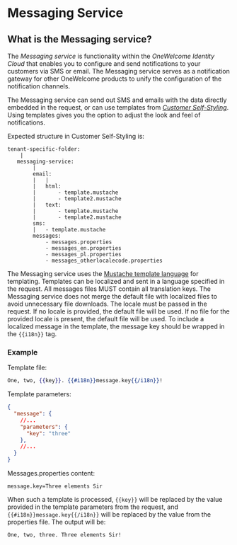 # Messaging Service

## What is the Messaging service?

The *Messaging service* is functionality within the *OneWelcome Identity Cloud* that enables you to configure and send notifications to your customers via SMS
or email. The Messaging service serves as a notification gateway for other OneWelcome products to unify the configuration of the notification channels.

The Messaging service can send out SMS and emails with the data directly embedded in the request, or can use templates from [*Customer
Self-Styling*](../self-styling/index.md). Using templates gives you the option to adjust the look and feel of notifications.

Expected structure in Customer Self-Styling is:

```
tenant-specific-folder:
    | 
   messaging-service:
        |
        email:
        |   |
        |   html:
        |       - template.mustache
        |       - template2.mustache
        |   text:
        |       - template.mustache
        |       - template2.mustache
        sms:
        |   - template.mustache
        messages:
            - messages.properties
            - messages_en.properties
            - messages_pl.properties
            - messages_otherlocalecode.properties              
```

The Messaging service uses the [Mustache template language](https://github.com/samskivert/jmustache) for templating. Templates can be localized and sent in a
language specified in the request. All messages files MUST contain all translation keys. The Messaging service does not merge the default file with localized
files to avoid unnecessary file downloads. The locale must be passed in the request. If no locale is provided, the default file will be used. If no file for the
provided locale is present, the default file will be used. To include a localized message in the template, the message key should be wrapped in the `{{i18n}}`
tag. 

### Example

Template file:

```mustache
One, two, {{key}}. {{#i18n}}message.key{{/i18n}}!
```

Template parameters:

```json
{
  "message": {
    //...
    "parameters": {
      "key": "three"
    },
    //...
  }
}
```

Messages.properties content:

```properties
message.key=Three elements Sir
```

When such a template is processed, `{{key}}` will be replaced by the value provided in the template parameters from the request,
and `{{#i18n}}message.key{{/i18n}}` will be replaced by the value from the properties file. The output will be:

```text
One, two, three. Three elements Sir!
```
